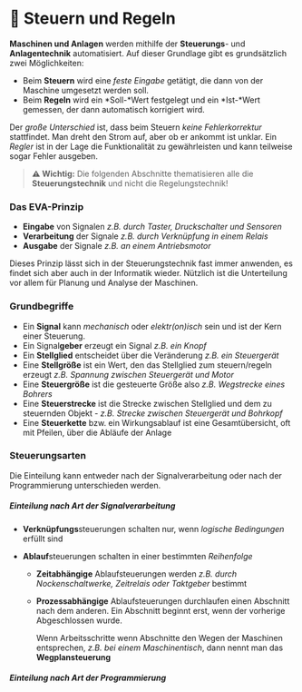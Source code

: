 # 🎳 Steuern und Regeln

**Maschinen und Anlagen** werden mithilfe der **Steuerungs**- und **Anlagentechnik** automatisiert. Auf dieser Grundlage gibt es grundsätzlich zwei Möglichkeiten:

- Beim **Steuern** wird eine *feste Eingabe* getätigt, die dann von der Maschine umgesetzt werden soll.
- Beim **Regeln** wird ein *Soll-*Wert festgelegt und ein *Ist-*Wert gemessen, der dann automatisch korrigiert wird.

Der *große Unterschied* ist, dass beim Steuern *keine Fehlerkorrektur* stattfindet. Man dreht den Strom auf, aber ob er ankommt ist unklar. Ein *Regler* ist in der Lage die Funktionalität zu gewährleisten und kann teilweise sogar Fehler ausgeben.

> **⚠ Wichtig:** Die folgenden Abschnitte thematisieren alle die **Steuerungstechnik** und nicht die Regelungstechnik!

### Das EVA-Prinzip

- **Eingabe** von Signalen *z.B. durch Taster, Druckschalter und Sensoren*
- **Verarbeitung** der Signale *z.B. durch Verknüpfung in einem Relais*
- **Ausgabe** der Signale *z.B. an einem Antriebsmotor*

Dieses Prinzip lässt sich in der Steuerungstechnik fast immer anwenden, es findet sich aber auch in der Informatik wieder. Nützlich ist die Unterteilung vor allem für Planung und Analyse der Maschinen.

### Grundbegriffe

- Ein **Signal** kann *mechanisch* oder *elektr(on)isch* sein und ist der Kern einer Steuerung.
- Ein Signal**geber** erzeugt ein Signal *z.B. ein Knopf*
- Ein **Stellglied** entscheidet über die Veränderung *z.B. ein Steuergerät*
- Eine **Stellgröße** ist ein Wert, den das Stellglied zum steuern/regeln erzeugt *z.B. Spannung zwischen Steuergerät und Motor*
- Eine **Steuergröße** ist die gesteuerte Größe also *z.B. Wegstrecke eines Bohrers*
- Eine **Steuerstrecke** ist die Strecke zwischen Stellglied und dem zu steuernden Objekt - *z.B. Strecke zwischen Steuergerät und Bohrkopf*
- Eine **Steuerkette** bzw. ein Wirkungsablauf ist eine Gesamtübersicht, oft mit Pfeilen, über die Abläufe der Anlage

### Steuerungsarten

Die Einteilung kann entweder nach der Signalverarbeitung oder nach der Programmierung unterschieden werden.

##### Einteilung nach Art der Signalverarbeitung

- **Verknüpfungs**steuerungen schalten nur, wenn *logische Bedingungen* erfüllt sind

- **Ablauf**steuerungen schalten in einer bestimmten *Reihenfolge*

  - **Zeitabhängige** Ablaufsteuerungen werden *z.B. durch Nockenschaltwerke, Zeitrelais oder Taktgeber* bestimmt

  - **Prozessabhängige** Ablaufsteuerungen durchlaufen einen Abschnitt nach dem anderen. Ein Abschnitt beginnt erst, wenn der vorherige Abgeschlossen wurde.

    Wenn Arbeitsschritte wenn Abschnitte den Wegen der Maschinen entsprechen, *z.B. bei einem Maschinentisch*, dann nennt man das **Wegplansteuerung**

##### Einteilung nach Art der Programmierung

